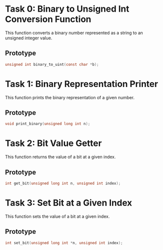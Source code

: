 # Task 0: Binary to Unsigned Int Conversion Function
This function converts a binary number represented as a string to an unsigned integer value.
## Prototype

```c
unsigned int binary_to_uint(const char *b);
```

# Task 1: Binary Representation Printer

This function prints the binary representation of a given number.

## Prototype

```c
void print_binary(unsigned long int n);
```

# Task 2: Bit Value Getter

This function returns the value of a bit at a given index.

## Prototype

```c
int get_bit(unsigned long int n, unsigned int index);
```
# Task 3: Set Bit at a Given Index

This function sets the value of a bit at a given index.

## Prototype

```c
int set_bit(unsigned long int *n, unsigned int index);
```
